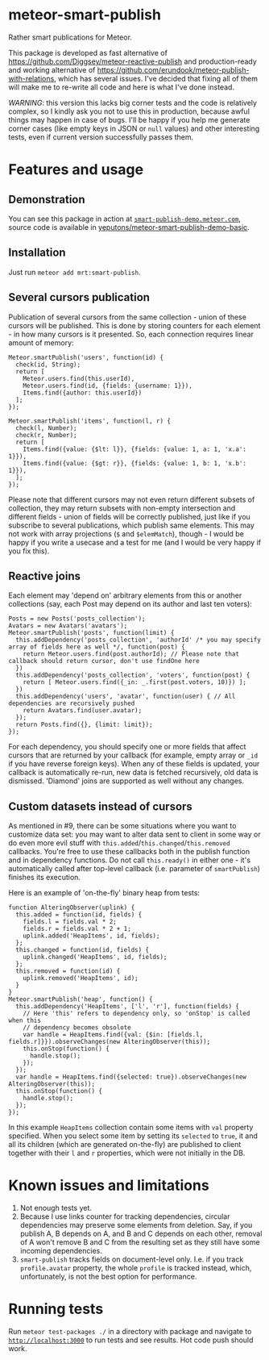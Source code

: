 meteor-smart-publish
=============

Rather smart publications for Meteor.

This package is developed as fast alternative of https://github.com/Diggsey/meteor-reactive-publish and
production-ready and working alternative of https://github.com/erundook/meteor-publish-with-relations, which
has several issues. I've decided that fixing all of them will make me to re-write all code and here is what I've done
instead.

_WARNING_: this version this lacks big corner tests and the code is relatively complex, so I kindly ask you
not to use this in production, because awful things may happen in case of bugs. I'll be happy if you help me
generate corner cases (like empty keys in JSON or `null` values) and other interesting tests, even if current
version successfully passes them.

Features and usage
==================

Demonstration
-------------

You can see this package in action at <a href="http://smart-publish-demo.meteor.com/">`smart-publish-demo.meteor.com`</a>, source
code is available in <a href="https://github.com/yeputons/meteor-smart-publish-demo-basic">yeputons/meteor-smart-publish-demo-basic</a>.

Installation
------------

Just run `meteor add mrt:smart-publish`.

Several cursors publication
---------------------------
Publication of several cursors from the same collection - union of these cursors will be published. This is done
by storing counters for each element - in how many cursors is it presented. So, each connection requires linear amount of memory:

```
Meteor.smartPublish('users', function(id) {
  check(id, String);
  return [
    Meteor.users.find(this.userId),
    Meteor.users.find(id, {fields: {username: 1}}),
    Items.find({author: this.userId})
  ];
});

Meteor.smartPublish('items', function(l, r) {
  check(l, Number);
  check(r, Number);
  return [
    Items.find({value: {$lt: l}}, {fields: {value: 1, a: 1, 'x.a': 1}}),
    Items.find({value: {$gt: r}}, {fields: {value: 1, b: 1, 'x.b': 1}}),
  ];
});
```

Please note that different cursors may not even return different subsets of collection, they may return subsets with non-empty intersection and
different fields - union of fields will be correctly published, just like if you subscribe to several publications, which publish same elements.
This may not work with array projections (`$` and `$elemMatch`), though - I would be happy if you write a usecase and a test for me (and I would
be very happy if you fix this).

Reactive joins
--------------

Each element may 'depend on' arbitrary elements from this or another collections (say, each Post may depend on
its author and last ten voters):

```
Posts = new Posts('posts_collection');
Avatars = new Avatars('avatars');
Meteor.smartPublish('posts', function(limit) {
  this.addDependency('posts_collection', 'authorId' /* you may specify array of fields here as well */, function(post) {
    return Meteor.users.find(post.authorId); // Please note that callback should return cursor, don't use findOne here
  })
  this.addDependency('posts_collection', 'voters', function(post) {
    return [ Meteor.users.find({_in: _.first(post.voters, 10)}) ];
  })
  this.addDependency('users', 'avatar', function(user) { // All dependencies are recursively pushed
    return Avatars.find(user.avatar);
  });
  return Posts.find({}, {limit: limit});
});
```

For each dependency, you should specify one or more fields that affect cursors that are returned by your callback (for example, empty array
or `_id` if you have reverse foreign keys). When any of these fields is updated, your callback is automatically re-run, new data is fetched
recursively, old data is dismissed. 'Diamond' joins are supported as well without any changes.

Custom datasets instead of cursors
----------------------------------
As mentioned in #9, there can be some situations where you want to customize data set: you may want to alter data sent to client
in some way or do even more evil stuff with `this.added`/`this.changed`/`this.removed` callbacks. You're free to use these callbacks
both in the publish function and in dependency functions. Do not call `this.ready()` in either one - it's automatically called
after top-level callback (i.e. parameter of `smartPublish`) finishes its execution.

Here is an example of 'on-the-fly' binary heap from tests:

```
function AlteringObserver(uplink) {
  this.added = function(id, fields) {
    fields.l = fields.val * 2;
    fields.r = fields.val * 2 + 1;
    uplink.added('HeapItems', id, fields);
  };
  this.changed = function(id, fields) {
    uplink.changed('HeapItems', id, fields);
  };
  this.removed = function(id) {
    uplink.removed('HeapItems', id);
  }
}
Meteor.smartPublish('heap', function() {
  this.addDependency('HeapItems', ['l', 'r'], function(fields) {
    // Here 'this' refers to dependency only, so 'onStop' is called when this
    // dependency becomes obsolote
    var handle = HeapItems.find({val: {$in: [fields.l, fields.r]}}).observeChanges(new AlteringObserver(this));
    this.onStop(function() {
      handle.stop();
    });
  });
  var handle = HeapItems.find({selected: true}).observeChanges(new AlteringObserver(this));
  this.onStop(function() {
    handle.stop();
  });
});
```

In this example `HeapItems` collection contain some items with `val` property specified. When you select some item by setting
its `selected` to `true`, it and all its children (which are generated on-the-fly) are published to client together with their `l` and `r` properties,
which were not initially in the DB.

Known issues and limitations
============================
1. Not enough tests yet.
2. Because I use links counter for tracking dependencies, circular dependencies may preserve some elements from deletion. Say, if you publish A, B depends on A, and B and C depends
on each other, removal of A won't remove B and C from the resulting set as they still have some incoming dependencies.
3. `smart-publish` tracks fields on document-level only. I.e. if you track `profile.avatar` property, the whole `profile` is tracked instead, which, unfortunately,
is not the best option for performance.

Running tests
=============

Run `meteor test-packages ./` in a directory with package and navigate to <a href="http://localhost:3000">`http://localhost:3000`</a> to run tests and see results. Hot code push should work.
